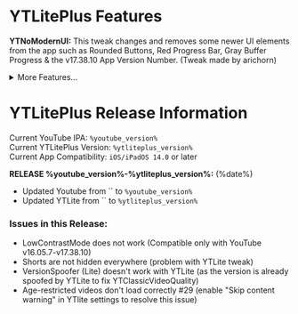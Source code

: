 # YTLitePlus Features

**YTNoModernUI:** This tweak changes and removes some newer UI elements from the app such as Rounded Buttons, Red Progress Bar, Gray Buffer Progress & the v17.38.10 App Version Number. (Tweak made by arichorn)

<details>
<summary>More Features...</summary>

**LowContrastMode:** This tweak helps remove the new contrasty looking UI that was first introduced way back in 2020 August/September. (Tweak made by arichorn)

**YTNoHeatwaves:** Turns off the Heatwaves Feature in the video player. `(YTLitePlus/VideoPlayerOverlayControls)`

**YTNoUpgradeDialog:** Disables the Upgrade Dialog so you won’t be prompted to update the app.

**YouMute:** Mute/unmute videos in YouTube directly.

**iPadLayout:** Gives iPhone users the ability to use the iPad’s Interface and the ability to use some of the YouTube features that are not on iPhone.

**iPhoneLayout:** Gives iPad users the ability to use Community Posts, to create Shorts and the ability to use the buggy iPhone layout. but using it in split view mode fixes the UI.

**HideSponsorBlockButton:** Hide the SponsorBlock Button shown on the Nav Bar. Added by Dayanch96

**AppSettingsOverlayOptions:** this allows you to remove sections in the app such as `Account`, `Autoplay`, `Try new features`, `Video quality preferences`, `Notifications`, `Manage all history` `Your data in YouTube`, `Privacy`, `Live chat` & much more!

**HideShadowOverlayButtons:** want to remove shadow overlay on the buttons used in the video player? Then toggle this to remove the Shadow Overlay on the buttons Previous, Next, Rewind, Forward.

</details>

# YTLitePlus Release Information

Current YouTube IPA: `%youtube_version%`  
Current YTLitePlus Version: `%ytliteplus_version%`  
Current App Compatibility: `iOS/iPadOS 14.0` or later

**RELEASE %youtube_version%-%ytliteplus_version%:** (%date%)

- Updated Youtube from `` to `%youtube_version%`
- Updated YTLite from `` to `%ytliteplus_version%` 
### Issues in this Release:
- LowContrastMode does not work (Compatible only with YouTube v16.05.7-v17.38.10)
- Shorts are not hidden everywhere (problem with YTLite tweak)
- VersionSpoofer (Lite) doesn't work with YTLite (as the version is already spoofed by YTLite to fix YTClassicVideoQuality)
- Age-restricted videos don't load correctly #29 (enable "Skip content warning" in YTlite settings to resolve this issue)
